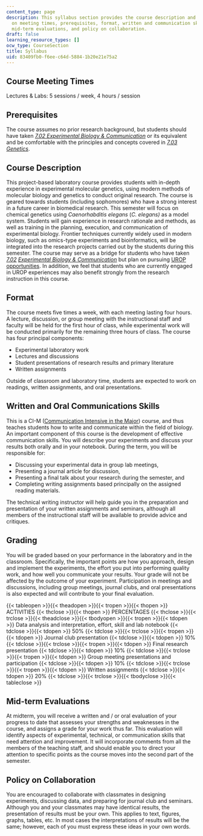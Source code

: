 ```yaml
---
content_type: page
description: This syllabus section provides the course description and information
  on meeting times, prerequisites, format, written and communication skills, grading,
  mid-term evaluations, and policy on collaboration.
draft: false
learning_resource_types: []
ocw_type: CourseSection
title: Syllabus
uid: 83409fb0-f6ee-c64d-5884-1b20e21e75a2
---
```

## Course Meeting Times

Lectures & Labs: 5 sessions / week, 4 hours / session

## Prerequisites

The course assumes no prior research background, but students should have taken [*7.02 Experimental Biology & Communication*](https://dspace.mit.edu/handle/1721.1/152546) or its equivalent and be comfortable with the principles and concepts covered in [*7.03 Genetics*](https://ocw-studio.odl.mit.edu/courses/7-03-genetics-fall-2004).

## Course Description

This project-based laboratory course provides students with in-depth experience in experimental molecular genetics, using modern methods of molecular biology and genetics to conduct original research. The course is geared towards students (including sophomores) who have a strong interest in a future career in biomedical research. This semester will focus on chemical genetics using *Caenorhabditis elegans* (*C. elegans)* as a model system. Students will gain experience in research rationale and methods, as well as training in the planning, execution, and communication of experimental biology. Frontier techniques currently widely used in modern biology, such as omics-type experiments and bioinformatics, will be integrated into the research projects carried out by the students during this semester. The course may serve as a bridge for students who have taken [*7.02*](https://dspace.mit.edu/handle/1721.1/152546) [*Experimental Biology & Communication*](https://ocw-studio.odl.mit.edu/courses/7-02-experimental-biology-communication-spring-2005) but plan on pursuing [UROP opportunities](http://web.mit.edu/urop/). In addition, we feel that students who are currently engaged in UROP experiences may also benefit strongly from the research instruction in this course.

## Format

The course meets five times a week, with each meeting lasting four hours. A lecture, discussion, or group meeting with the instructional staff and faculty will be held for the first hour of class, while experimental work will be conducted primarily for the remaining three hours of class. The course has four principal components:

- Experimental laboratory work
- Lectures and discussions
- Student presentations of research results and primary literature
- Written assignments

Outside of classroom and laboratory time, students are expected to work on readings, written assignments, and oral presentations.

## Written and Oral Communications Skills

This is a CI-M ([Communication Intensive in the Major](http://web.mit.edu/commreq/faculty%20ci-m.html)) course, and thus teaches students how to write and communicate within the field of biology. An important component of this course is the development of effective communication skills. You will describe your experiments and discuss your results both orally and in your notebook. During the term, you will be responsible for:

- Discussing your experimental data in group lab meetings,
- Presenting a journal article for discussion,
- Presenting a final talk about your research during the semester, and
- Completing writing assignments based principally on the assigned reading materials.

The technical writing instructor will help guide you in the preparation and presentation of your written assignments and seminars, although all members of the instructional staff will be available to provide advice and critiques.

## Grading

You will be graded based on your performance in the laboratory and in the classroom. Specifically, the important points are how you approach, design and implement the experiments, the effort you put into performing quality work, and how well you communicate your results. Your grade will not be affected by the outcome of your experiment. Participation in meetings and discussions, including group meetings, journal clubs, and oral presentations is also expected and will contribute to your final evaluation.

{{< tableopen >}}{{< theadopen >}}{{< tropen >}}{{< thopen >}}
ACTIVITIES
{{< thclose >}}{{< thopen >}}
PERCENTAGES
{{< thclose >}}{{< trclose >}}{{< theadclose >}}{{< tbodyopen >}}{{< tropen >}}{{< tdopen >}}
Data analysis and interpretation, effort, skill and lab notebook
{{< tdclose >}}{{< tdopen >}}
50%
{{< tdclose >}}{{< trclose >}}{{< tropen >}}{{< tdopen >}}
Journal club presentation
{{< tdclose >}}{{< tdopen >}}
10%
{{< tdclose >}}{{< trclose >}}{{< tropen >}}{{< tdopen >}}
Final research presentation
{{< tdclose >}}{{< tdopen >}}
10%
{{< tdclose >}}{{< trclose >}}{{< tropen >}}{{< tdopen >}}
Group meeting presentations and participation
{{< tdclose >}}{{< tdopen >}}
10%
{{< tdclose >}}{{< trclose >}}{{< tropen >}}{{< tdopen >}}
Written assignments
{{< tdclose >}}{{< tdopen >}}
20%
{{< tdclose >}}{{< trclose >}}{{< tbodyclose >}}{{< tableclose >}}

## Mid-term Evaluations

At midterm, you will receive a written and / or oral evaluation of your progress to date that assesses your strengths and weaknesses in the course, and assigns a grade for your work thus far. This evaluation will identify aspects of experimental, technical, or communication skills that need attention and improvement. It will incorporate comments from all the members of the teaching staff, and should enable you to direct your attention to specific points as the course moves into the second part of the semester.

## Policy on Collaboration

You are encouraged to collaborate with classmates in designing experiments, discussing data, and preparing for journal club and seminars. Although you and your classmates may have identical results, the presentation of results must be your own. This applies to text, figures, graphs, tables, etc. In most cases the interpretations of results will be the same; however, each of you must express these ideas in your own words.